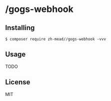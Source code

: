 # /gogs-webhook



## Installing

```shell
$ composer require zh-mead//gogs-webhook -vvv
```

## Usage

TODO

## License

MIT